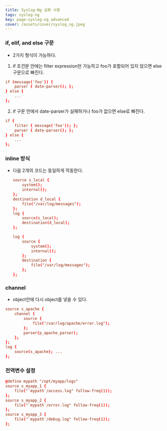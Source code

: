 ```yaml
---
title: Syslog-Ng 심화 사용
tags: syslog-ng
key: page-syslog-ng_advanced
cover: /assets/cover/syslog_ng.jpeg
---
```

### if, elif, and else 구문
* 2가지 형식이 가능하다.

1. if 조건문 안에는 filter expression만 가능하고 foo가 포함되어 있지 않으면 else구문으로 빠진다.
```conf
if (message('foo')) {
    parser { date-parser(); };
} else {
    ...
};
```

2. if 구문 안에서 date-parser가 실패하거나 foo가 없으면 else로 빠진다.
```conf
if {
    filter { message('foo')); };
    parser { date-parser(); };
} else {
    ...
};
```

### inline 방식
* 다음 2개의 코드는 동일하게 작동한다.
    
    ```conf
    source s_local {
        system();
        internal();
    };
    destination d_local {
        file("/var/log/messages");
    };
    log {
        source(s_local);
        destination(d_local);
    };
    ```

    ```conf
    log {
        source {
            system();
            internal();
        };
        destination {
            file("/var/log/messages");
        };
    };
    ```

### channel

* object안에 다시 object를 넣을 수 있다.
```conf
source s_apache {
    channel {
        source {
            file("/var/log/apache/error.log");
        };
        parser(p_apache_parser);
    };
};
log {
    source(s_apache); ...
};
```

### 전역변수 설정
```conf
@define mypath "/opt/myapp/logs"
source s_myapp_1 {
    file("`mypath`/access.log" follow-freq(1));
};
source s_myapp_2 {
    file("`mypath`/error.log" follow-freq(1));
};
source s_myapp_3 {
    file("`mypath`/debug.log" follow-freq(1));
};
```


